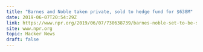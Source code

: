 ```yaml
---
title: "Barnes and Noble taken private, sold to hedge fund for $638M"
date: 2019-06-07T20:54:29Z
link: https://www.npr.org/2019/06/07/730638739/barnes-noble-set-to-be-sold-to-elliott-management-for-about-683-million?utm_medium=RSS&utm_source=hune
site: www.npr.org
topic: Hacker News
draft: false
---
```

